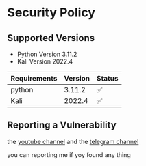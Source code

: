 # Security Policy

## Supported Versions
 <ul>
 <li>Python Version 3.11.2</li>
 <li>Kali Version 2022.4</li>
 </ul>

| Requirements   | Version            | Status             |
| -------------- | ------------------ | ------------------ |
| python         | 3.11.2             | :white_check_mark: |
| Kali           | 2022.4             | :white_check_mark: |



## Reporting a Vulnerability

the <a href="https://www.youtube.com/@eblis-tools">youtube channel</a> and the
<a href="https://t.me/EBLISTOOLScommunity">telegram channel</a>
<p>you can reporting me if yoy found any thing</p>
